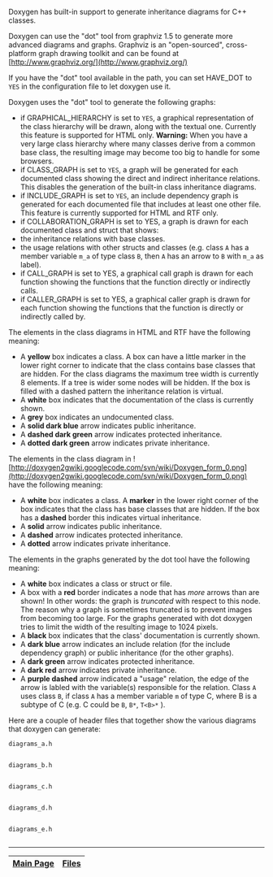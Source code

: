 Doxygen has built-in support to generate inheritance diagrams for C++ classes.

Doxygen can use the "dot" tool from graphviz 1.5 to generate more advanced diagrams and graphs. Graphviz is an "open-sourced", cross-platform graph drawing toolkit and can be found at [http://www.graphviz.org/](http://www.graphviz.org/)

If you have the "dot" tool available in the path, you can set HAVE\_DOT  to `YES` in the configuration file to let doxygen use it.

Doxygen uses the "dot" tool to generate the following graphs:
  * if GRAPHICAL\_HIERARCHY  is set to `YES`, a graphical representation of the class hierarchy will be drawn, along with the textual one. Currently this feature is supported for HTML only.
**Warning:** When you have a very large class hierarchy where many classes derive from a common base class, the resulting image may become too big to handle for some browsers.
  * if CLASS\_GRAPH  is set to `YES`, a graph will be generated for each documented class showing the direct and indirect inheritance relations. This disables the generation of the built-in class inheritance diagrams.
  * if INCLUDE\_GRAPH  is set to `YES`, an include dependency graph is generated for each documented file that includes at least one other file. This feature is currently supported for HTML and RTF only.
  * if COLLABORATION\_GRAPH  is set to YES, a graph is drawn for each documented class and struct that shows:
  * the inheritance relations with base classes.
  * the usage relations with other structs and classes (e.g. class `A` has a member variable `m_a` of type class `B`, then `A` has an arrow to `B` with `m_a` as label).
  * if CALL\_GRAPH  is set to YES, a graphical call graph is drawn for each function showing the functions that the function directly or indirectly calls.
  * if CALLER\_GRAPH  is set to YES, a graphical caller graph is drawn for each function showing the functions that the function is directly or indirectly called by.


The elements in the class diagrams in HTML and RTF have the following meaning:
  * A **yellow** box indicates a class. A box can have a little marker in the lower right corner to indicate that the class contains base classes that are hidden. For the class diagrams the maximum tree width is currently 8 elements. If a tree is wider some nodes will be hidden. If the box is filled with a dashed pattern the inheritance relation is virtual.
  * A **white** box indicates that the documentation of the class is currently shown.
  * A **grey** box indicates an undocumented class.
  * A **solid dark blue** arrow indicates public inheritance.
  * A **dashed dark green** arrow indicates protected inheritance.
  * A **dotted dark green** arrow indicates private inheritance.


The elements in the class diagram in ![http://doxygen2gwiki.googlecode.com/svn/wiki/Doxygen_form_0.png](http://doxygen2gwiki.googlecode.com/svn/wiki/Doxygen_form_0.png)  have the following meaning:
  * A **white** box indicates a class. A **marker** in the lower right corner of the box indicates that the class has base classes that are hidden. If the box has a **dashed** border this indicates virtual inheritance.
  * A **solid** arrow indicates public inheritance.
  * A **dashed** arrow indicates protected inheritance.
  * A **dotted** arrow indicates private inheritance.


The elements in the graphs generated by the dot tool have the following meaning:
  * A **white** box indicates a class or struct or file.
  * A box with a **red** border indicates a node that has _more_ arrows than are shown! In other words: the graph is _truncated_ with respect to this node. The reason why a graph is sometimes truncated is to prevent images from becoming too large. For the graphs generated with dot doxygen tries to limit the width of the resulting image to 1024 pixels.
  * A **black** box indicates that the class' documentation is currently shown.
  * A **dark blue** arrow indicates an include relation (for the include dependency graph) or public inheritance (for the other graphs).
  * A **dark green** arrow indicates protected inheritance.
  * A **dark red** arrow indicates private inheritance.
  * A **purple dashed** arrow indicated a "usage" relation, the edge of the arrow is labled with the variable(s) responsible for the relation. Class `A` uses class `B`, if class `A` has a member variable `m` of type C, where B is a subtype of C (e.g. C could be `B`, `B*`, `T<B>*` ).


Here are a couple of header files that together show the various diagrams that doxygen can generate:

`diagrams_a.h`
```
```
`diagrams_b.h`
```
```
`diagrams_c.h`
```
```
`diagrams_d.h`
```
```
`diagrams_e.h`
```
```






---
| [Main Page](Doxygen.md) | [Files](Doxygen_files.md) |
|:------------------------|:--------------------------|